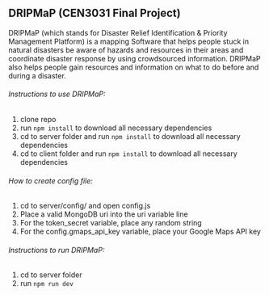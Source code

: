## DRIPMaP (CEN3031 Final Project)
DRIPMaP (which stands for Disaster Relief Identification & Priority Management Platform) is a mapping Software that helps people stuck in natural disasters be aware of hazards and resources in their areas and coordinate disaster response by using crowdsourced information. DRIPMaP also helps people gain resources and information on what to do before and during a disaster.

###### Instructions to use DRIPMaP:
1) clone repo
2) run ```npm install``` to download all necessary dependencies
3) cd to server folder and run ```npm install``` to download all necessary dependencies
4) cd to client folder and run ```npm install``` to download all necessary dependencies

###### How to create config file:
1) cd to server/config/ and open config.js
2) Place a valid MongoDB uri into the uri variable line
3) For the token_secret variable, place any random string
4) For the config.gmaps_api_key variable, place your Google Maps API key

###### Instructions to run DRIPMaP:
1) cd to server folder
2) run ```npm run dev```

